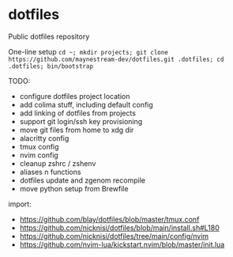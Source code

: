 # dotfiles
Public dotfiles repository

One-line setup
`cd ~; mkdir projects; git clone https://github.com/maynestream-dev/dotfiles.git .dotfiles; cd .dotfiles; bin/bootstrap`

TODO:
- configure dotfiles project location
- add colima stuff, including default config
- add linking of dotfiles from projects
- support git login/ssh key provisioning
- move git files from home to xdg dir
- alacritty config
- tmux config
- nvim config
- cleanup zshrc / zshenv
- aliases n functions
- dotfiles update and zgenom recompile
- move python setup from Brewfile

import:
- https://github.com/blay/dotfiles/blob/master/tmux.conf
- https://github.com/nicknisi/dotfiles/blob/main/install.sh#L180
- https://github.com/nicknisi/dotfiles/tree/main/config/nvim
- https://github.com/nvim-lua/kickstart.nvim/blob/master/init.lua

